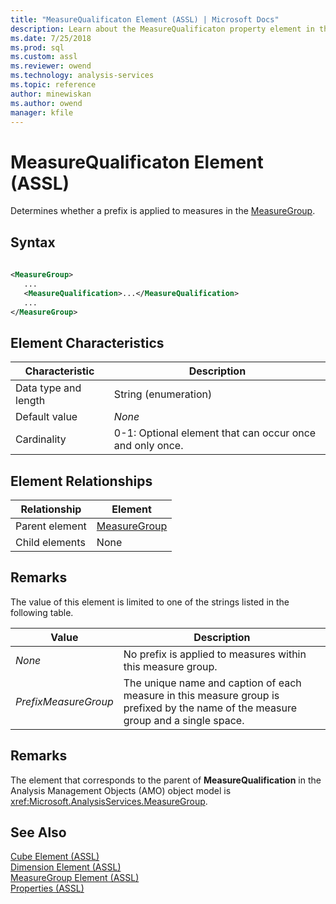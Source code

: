 ```yaml
---
title: "MeasureQualificaton Element (ASSL) | Microsoft Docs"
description: Learn about the MeasureQualificaton property element in the Analysis Services Scripting Language (ASSL) schema.
ms.date: 7/25/2018
ms.prod: sql
ms.custom: assl
ms.reviewer: owend
ms.technology: analysis-services
ms.topic: reference
author: minewiskan
ms.author: owend
manager: kfile
---
```

# MeasureQualificaton Element (ASSL)

  Determines whether a prefix is applied to measures in the [MeasureGroup](../objects/measuregroup-element-assl.md).  
  
## Syntax  
  
```xml  
  
<MeasureGroup>  
   ...  
   <MeasureQualification>...</MeasureQualification>  
   ...  
</MeasureGroup>  
```  
  
## Element Characteristics  
  
|Characteristic|Description|  
|--------------------|-----------------|  
|Data type and length|String (enumeration)|  
|Default value|*None*|  
|Cardinality|0-1: Optional element that can occur once and only once.|  
  
## Element Relationships  
  
|Relationship|Element|  
|------------------|-------------|  
|Parent element|[MeasureGroup](../objects/measuregroup-element-assl.md)|  
|Child elements|None|  
  
## Remarks  
 The value of this element is limited to one of the strings listed in the following table.  
  
|Value|Description|  
|-----------|-----------------|  
|*None*|No prefix is applied to measures within this measure group.|  
|*PrefixMeasureGroup*|The unique name and caption of each measure in this measure group is prefixed by the name of the measure group and a single space.|  
  
## Remarks  
 The element that corresponds to the parent of **MeasureQualification** in the Analysis Management Objects (AMO) object model is <xref:Microsoft.AnalysisServices.MeasureGroup>.  
  
## See Also  
 [Cube Element &#40;ASSL&#41;](../objects/cube-element-assl.md)   
 [Dimension Element &#40;ASSL&#41;](../objects/dimension-element-assl.md)   
 [MeasureGroup Element &#40;ASSL&#41;](../objects/measuregroup-element-assl.md)   
 [Properties &#40;ASSL&#41;](properties-assl.md)  
  
  
